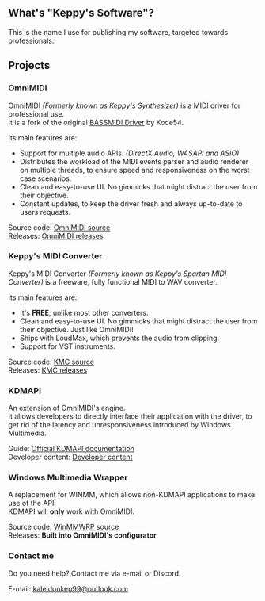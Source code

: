 ## What's "Keppy's Software"?
This is the name I use for publishing my software, targeted towards professionals.

## Projects
### OmniMIDI
OmniMIDI *(Formerly known as Keppy's Synthesizer)* is a MIDI driver for professional use.<br />
It is a fork of the original [BASSMIDI Driver](https://github.com/kode54/BASSMIDI-Driver) by Kode54.

Its main features are:
- Support for multiple audio APIs. *(DirectX Audio, WASAPI and ASIO)*
- Distributes the workload of the MIDI events parser and audio renderer on multiple threads, to ensure speed and responsiveness on the worst case scenarios.
- Clean and easy-to-use UI. No gimmicks that might distract the user from their objective.
- Constant updates, to keep the driver fresh and always up-to-date to users requests.

Source code: [OmniMIDI source](https://github.com/KeppySoftware/OmniMIDI)<br />
Releases: [OmniMIDI releases](https://github.com/KeppySoftware/OmniMIDI/releases)

### Keppy's MIDI Converter
Keppy's MIDI Converter *(Formerly known as Keppy's Spartan MIDI Converter)* is a freeware, fully functional MIDI to WAV converter.

Its main features are:
- It's **FREE**, unlike most other converters.
- Clean and easy-to-use UI. No gimmicks that might distract the user from their objective. Just like OmniMIDI!
- Ships with LoudMax, which prevents the audio from clipping.
- Support for VST instruments.

Source code: [KMC source](https://github.com/KeppySoftware/KMC)<br />
Releases: [KMC releases](https://github.com/KeppySoftware/KMC/releases)

### KDMAPI
An extension of OmniMIDI's engine.<br />
It allows developers to directly interface their application with the driver, to get rid of the latency and unresponsiveness introduced by Windows Multimedia.

Guide: [Official KDMAPI documentation](https://github.com/KeppySoftware/OmniMIDI/blob/master/DeveloperContent/KDMAPI.md)<br />
Developer content: [Developer content](https://github.com/KeppySoftware/OmniMIDI/tree/master/DeveloperContent)

### Windows Multimedia Wrapper
A replacement for WINMM, which allows non-KDMAPI applications to make use of the API.<br />
KDMAPI will **only** work with OmniMIDI.

Source code: [WinMMWRP source](https://github.com/KeppySoftware/WinMMWRP)<br />
Releases: **Built into OmniMIDI's configurator**

### Contact me
Do you need help? Contact me via e-mail or Discord.

E-mail: [kaleidonkep99@outlook.com](mailto:kaleidonkep99@outlook.com)
